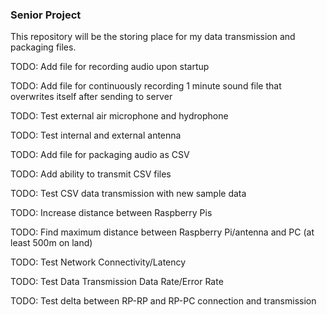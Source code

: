 ### Senior Project

This repository will be the storing place for my data transmission and packaging files.

TODO: Add file for recording audio upon startup

TODO: Add file for continuously recording 1 minute sound file that overwrites itself after sending to server

TODO: Test external air microphone and hydrophone

TODO: Test internal and external antenna

TODO: Add file for packaging audio as CSV

TODO: Add ability to transmit CSV files

TODO: Test CSV data transmission with new sample data

TODO: Increase distance between Raspberry Pis

TODO: Find maximum distance between Raspberry Pi/antenna and PC (at least 500m on land)

TODO: Test Network Connectivity/Latency

TODO: Test Data Transmission Data Rate/Error Rate

TODO: Test delta between RP-RP and RP-PC connection and transmission
